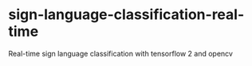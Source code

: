 # sign-language-classification-real-time
Real-time sign language classification with tensorflow 2 and opencv
